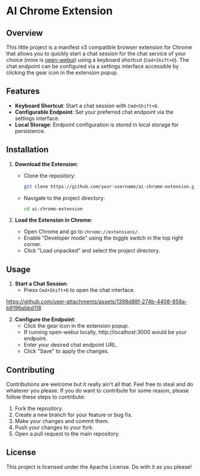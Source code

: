 # AI Chrome Extension

## Overview
This little project is a manifest v3 compatible browser extension for Chrome that allows you to quickly start a chat session for the chat service of your choice (mine is [open-webui](https://github.com/open-webui/open-webui/releases)) using a keyboard shortcut (`Cmd+Shift+O`). The chat endpoint can be configured via a settings interface accessible by clicking the gear icon in the extension popup.

## Features
- **Keyboard Shortcut**: Start a chat session with `Cmd+Shift+O`.
- **Configurable Endpoint**: Set your preferred chat endpoint via the settings interface.
- **Local Storage**: Endpoint configuration is stored in local storage for persistence.

## Installation
1. **Download the Extension**:
   - Clone the repository:
     ```bash
     git clone https://github.com/your-username/ai-chrome-extension.git
     ```
   - Navigate to the project directory:
     ```bash
     cd ai-chrome-extension
     ```

2. **Load the Extension in Chrome**:
   - Open Chrome and go to `chrome://extensions/`.
   - Enable "Developer mode" using the toggle switch in the top right corner.
   - Click "Load unpacked" and select the project directory.

## Usage
1. **Start a Chat Session**:
   - Press `Cmd+Shift+O` to open the chat interface.


https://github.com/user-attachments/assets/1398d88f-274b-4408-858a-b9196abbd118


2. **Configure the Endpoint**:
   - Click the gear icon in the extension popup.
   - If running open-webui locally, http://localhost:3000 would be your endpoint.
   - Enter your desired chat endpoint URL.
   - Click "Save" to apply the changes.

## Contributing
Contributions are welcome but it really ain't all that. Feel free to steal and do whatever you please. If you do want to contribute for some reason, please follow these steps to contribute:
1. Fork the repository.
2. Create a new branch for your feature or bug fix.
3. Make your changes and commit them.
4. Push your changes to your fork.
5. Open a pull request to the main repository.

## License
This project is licensed under the Apache License. Do with it as you please! 
